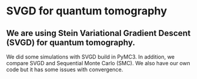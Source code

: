 # SVGD for quantum tomography

## We are using Stein Variational Gradient Descent (SVGD) for quantum tomography. 
We did some simulations with SVGD build in PyMC3. In addition, we compare SVGD and Sequential Monte Carlo (SMC). 
We also have our own code but it has some issues with convergence. 
